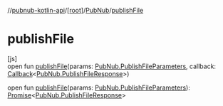 //[pubnub-kotlin-api](../../../index.md)/[[root]](../index.md)/[PubNub](index.md)/[publishFile](publish-file.md)

# publishFile

[js]\
open fun [publishFile](publish-file.md)(params: [PubNub.PublishFileParameters](-publish-file-parameters/index.md), callback: [Callback](../-callback/index.md)&lt;[PubNub.PublishFileResponse](-publish-file-response/index.md)&gt;)

open fun [publishFile](publish-file.md)(params: [PubNub.PublishFileParameters](-publish-file-parameters/index.md)): [Promise](https://kotlinlang.org/api/latest/jvm/stdlib/kotlin.js/-promise/index.html)&lt;[PubNub.PublishFileResponse](-publish-file-response/index.md)&gt;
